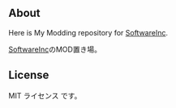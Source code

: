 ## About
Here is My Modding repository for [SoftwareInc](http://store.steampowered.com/app/362620).

[SoftwareInc](http://store.steampowered.com/app/362620)のMOD置き場。

## License
MIT ライセンス です。
